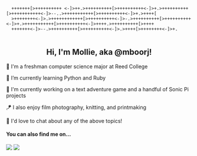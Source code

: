 <pre>
  <code>
  +++++++[>++++++++++ <-]>++.>++++++++++[>++++++++++<-]>+.>++++++++++[>+++++++++++<-]>--..>+++++++++++[>++++++++++<-]>+.>++++[
  >++++++++<-]>.>++++++++++++[>++++++++++<-]>-.>++++++++++[>++++++++++<-]>+.>+++++++++++[>++++++++++<-]>++++.>++++++++++[>++++
  +++++++<-]>--.>++++++++++[>++++++++++<-]>.>++++[>++++++++<-]>+.
  </code>
</pre>
<h2 align="center">Hi, I'm Mollie, aka @mboorj!</h2>

:school: I'm a freshman computer science major at Reed College

🌱 I’m currently learning Python and Ruby

:hammer: I'm currently working on a text adventure game and a handful of Sonic Pi projects

:kite: I also enjoy film photography, knitting, and printmaking

:speech_balloon: I'd love to chat about any of the above topics!

<h4>You can also find me on...</h4>

<a href="https://www.linkedin.com/in/mollie-boor"><img src="https://img.shields.io/badge/linkedin-%230077B5.svg?&style=for-the-badge&logo=linkedin&logoColor=white" /></a> <a href="https://mboorj.github.io/"><img src="https://img.shields.io/badge/github-%230077B5.svg?&style=for-the-badge&color=lightgrey&logo=github&logoColor=white"/></a>
